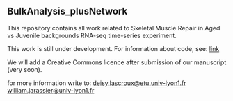 ## BulkAnalysis_plusNetwork

This repository contains all work related to Skeletal Muscle Repair in Aged vs Juvenile backgrounds RNA-seq time-series experiment.

This work is still under development. For information about code, see:
[link](scripts/README_scripts.md)

We will add a Creative Commons licence after submission of our manuscript (very soon).

for more information write to:
deisy.lascroux@etu.univ-lyon1.fr
william.jarassier@univ-lyon1.fr
